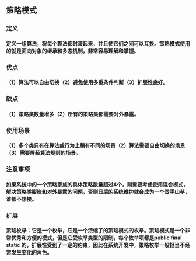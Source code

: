 ## 策略模式
### 定义
#### 定义一组算法，将每个算法都封装起来，并且使它们之间可以互换。策略模式使用的就是面向对象的继承和多态机制，非常容易理解和掌握。
### 优点
#### （1）算法可以自由切换（2）避免使用多重条件判断（3）扩展性良好。
### 缺点
#### （1）策略类数量增多（2）所有的策略类都需要对外暴露。
### 使用场景
#### （1）多个类只有在算法或行为上稍有不同的场景（2）算法需要自由切换的场景（3）需要屏蔽算法规则的场景。
### 注意事项
#### 如果系统中的一个策略家族的具体策略数量超过4个，则需要考虑使用混合模式，解决策略类膨胀和对外暴露的问题，否则日后的系统维护就会成为一个烫手山芋，谁都不想接。
		 
### 扩展
#### 策略枚举：它是一个枚举，它是一个浓缩了的策略模式的枚举。策略模式是一个非常优秀和方便的模式，但是它受枚举类型的限制，每个枚举项都是public final static 的，扩展性受到了一定的约束，因此在系统开发中，策略枚举一般担当不经常发生变化的角色。